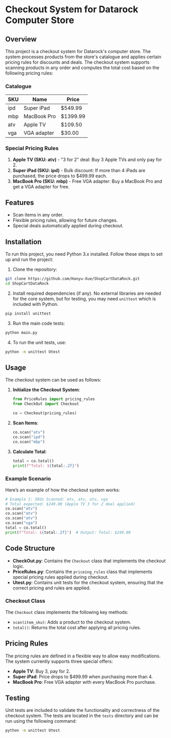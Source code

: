 # Checkout System for Datarock Computer Store

## Overview

This project is a checkout system for Datarock's computer store. The system processes products from the store's catalogue and applies certain pricing rules for discounts and deals. The checkout system supports scanning products in any order and computes the total cost based on the following pricing rules:

### Catalogue

| SKU  | Name          | Price   |
| ---- | ------------- | ------- |
| ipd  | Super iPad     | $549.99 |
| mbp  | MacBook Pro    | $1399.99 |
| atv  | Apple TV       | $109.50 |
| vga  | VGA adapter    | $30.00  |

### Special Pricing Rules

1. **Apple TV (SKU: atv)** - "3 for 2" deal: Buy 3 Apple TVs and only pay for 2.
2. **Super iPad (SKU: ipd)** - Bulk discount: If more than 4 iPads are purchased, the price drops to $499.99 each.
3. **MacBook Pro (SKU: mbp)** - Free VGA adapter: Buy a MacBook Pro and get a VGA adapter for free.

## Features

- Scan items in any order.
- Flexible pricing rules, allowing for future changes.
- Special deals automatically applied during checkout.

## Installation

To run this project, you need Python 3.x installed. Follow these steps to set up and run the project:

1. Clone the repository:

```bash
git clone https://github.com/Hanyu-Xue/ShopCartDataRock.git
cd ShopCartDataRock
```

2. Install required dependencies (if any). No external libraries are needed for the core system, but for testing, you may need `unittest` which is included with Python.

```bash
pip install unittest
```

3. Run the main code tests:

```bash
python main.py
```

4. To run the unit tests, use:

```bash
python -m unittest Utest
```

## Usage

The checkout system can be used as follows:

1. **Initialize the Checkout System**:
   
   ```python
   from PriceRules import pricing_rules
   from CheckOut import Checkout

   co = Checkout(pricing_rules)
   ```

2. **Scan Items**:
   
   ```python
   co.scan("atv")
   co.scan("ipd")
   co.scan("mbp")
   ```

3. **Calculate Total**:
   
   ```python
   total = co.total()
   print(f"Total: ${total:.2f}")
   ```

### Example Scenario

Here’s an example of how the checkout system works:

```python
# Example 1: SKUs Scanned: atv, atv, atv, vga
# Total expected: $249.00 (Apple TV 3 for 2 deal applied)
co.scan("atv")
co.scan("atv")
co.scan("atv")
co.scan("vga")
total = co.total()
print(f"Total: ${total:.2f}")  # Output: Total: $249.00
```

## Code Structure

- **CheckOut.py**: Contains the `Checkout` class that implements the checkout logic.
- **PriceRules.py**: Contains the `priceing_rules` class that implements special pricing rules applied during checkout.
- **Utest.py**: Contains unit tests for the checkout system, ensuring that the correct pricing and rules are applied.

### Checkout Class

The `Checkout` class implements the following key methods:

- `scan(item_sku)`: Adds a product to the checkout system.
- `total()`: Returns the total cost after applying all pricing rules.

## Pricing Rules

The pricing rules are defined in a flexible way to allow easy modifications. The system currently supports three special offers:

- **Apple TV**: Buy 3, pay for 2.
- **Super iPad**: Price drops to $499.99 when purchasing more than 4.
- **MacBook Pro**: Free VGA adapter with every MacBook Pro purchase.

## Testing

Unit tests are included to validate the functionality and correctness of the checkout system. The tests are located in the `tests` directory and can be run using the following command:

```bash
python -m unittest Utest
```


